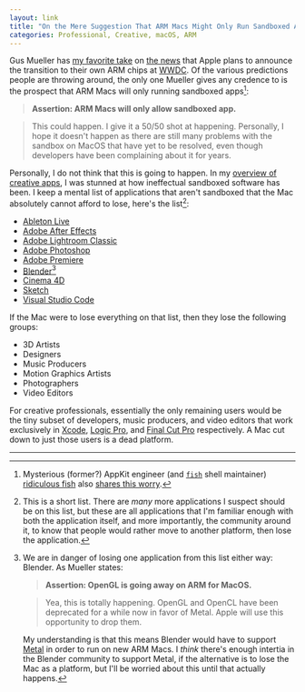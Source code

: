 ```yaml
---
layout: link
title: "On the Mere Suggestion That ARM Macs Might Only Run Sandboxed Apps"
categories: Professional, Creative, macOS, ARM
---
```


Gus Mueller has [my favorite take](https://shapeof.com/archives/2020/6/educated_guesses_about_a_mac_transition_to_arm.html) on [the news](https://www.bloomberg.com/news/articles/2020-06-09/apple-plans-to-announce-move-to-its-own-mac-chips-at-wwdc) that Apple plans to announce the transition to their own ARM chips at [WWDC](https://developer.apple.com/wwdc20/). Of the various predictions people are throwing around, the only one Mueller gives any credence to is the prospect that ARM Macs will only running sandboxed apps[^ridiculousfishisalsoworried]:

> **Assertion: ARM Macs will only allow sandboxed app.**

> This could happen. I give it a 50/50 shot at happening. Personally, I hope it doesn't happen as there are still many problems with the sandbox on MacOS that have yet to be resolved, even though developers have been complaining about it for years.

Personally, I do not think that this is going to happen. In my [overview of creative apps](https://blog.robenkleene.com/2019/08/07/apples-app-stores-have-failed-creative-apps/), I was stunned at how ineffectual sandboxed software has been. I keep a mental list of applications that aren't sandboxed that the Mac absolutely cannot afford to lose, here's the list[^moreonthenotsandboxedlist]:

- [Ableton Live](https://www.ableton.com/)
- [Adobe After Effects](https://www.adobe.com/products/aftereffects.html)
- [Adobe Lightroom Classic](https://www.adobe.com/products/photoshop-lightroom-classic.html)
- [Adobe Photoshop](https://www.adobe.com/products/photoshop.html)
- [Adobe Premiere](https://www.adobe.com/products/premiere.html)
- [Blender](https://www.blender.org/)[^blendermightstillbelost]
- [Cinema 4D](https://www.maxon.net/en-us/products/cinema-4d/overview/)
- [Sketch](https://www.sketch.com/)
- [Visual Studio Code](https://code.visualstudio.com/)

If the Mac were to lose everything on that list, then they lose the following groups:

- 3D Artists
- Designers
- Music Producers
- Motion Graphics Artists
- Photographers
- Video Editors

For creative professionals, essentially the only remaining users would be the tiny subset of developers, music producers, and video editors that work exclusively in [Xcode](https://developer.apple.com/xcode/), [Logic Pro](https://www.apple.com/logic-pro/), and [Final Cut Pro](https://www.apple.com/final-cut-pro/) respectively. A Mac cut down to just those users is a dead platform.

* * *

[^ridiculousfishisalsoworried]: Mysterious (former?) AppKit engineer (and [`fish`](https://fishshell.com/) shell maintainer) [ridiculous fish](http://ridiculousfish.com/) also [shares this worry](https://twitter.com/ridiculous_fish/status/1270510981739802625).

[^moreonthenotsandboxedlist]: This is a short list. There are *many* more applications I suspect should be on this list, but these are all applications that I'm familiar enough with both the application itself, and more importantly, the community around it, to know that people would rather move to another platform, then lose the application.

[^blendermightstillbelost]: We are in danger of losing one application from this list either way: Blender. As Mueller states:

	> **Assertion: OpenGL is going away on ARM for MacOS.**

	> Yea, this is totally happening. OpenGL and OpenCL have been deprecated for a while now in favor of Metal. Apple will use this opportunity to drop them.

	My understanding is that this means Blender would have to support [Metal](https://developer.apple.com/metal/) in order to run on new ARM Macs. I *think* there's enough intertia in the Blender community to support Metal, if the alternative is to lose the Mac as a platform, but I'll be worried about this until that actually happens.

